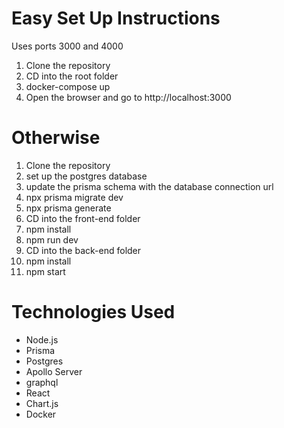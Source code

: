 # Easy Set Up Instructions #

Uses ports 3000 and 4000

1. Clone the repository
2. CD into the root folder
3. docker-compose up
4. Open the browser and go to http://localhost:3000

# Otherwise #

1. Clone the repository
2. set up the postgres database 
3. update the prisma schema with the database connection url
4. npx prisma migrate dev
5. npx prisma generate
6. CD into the front-end folder
7. npm install
8. npm run dev
9.  CD into the back-end folder
10. npm install
11. npm start


# Technologies Used # 

- Node.js
- Prisma
- Postgres
- Apollo Server
- graphql
- React
- Chart.js
- Docker